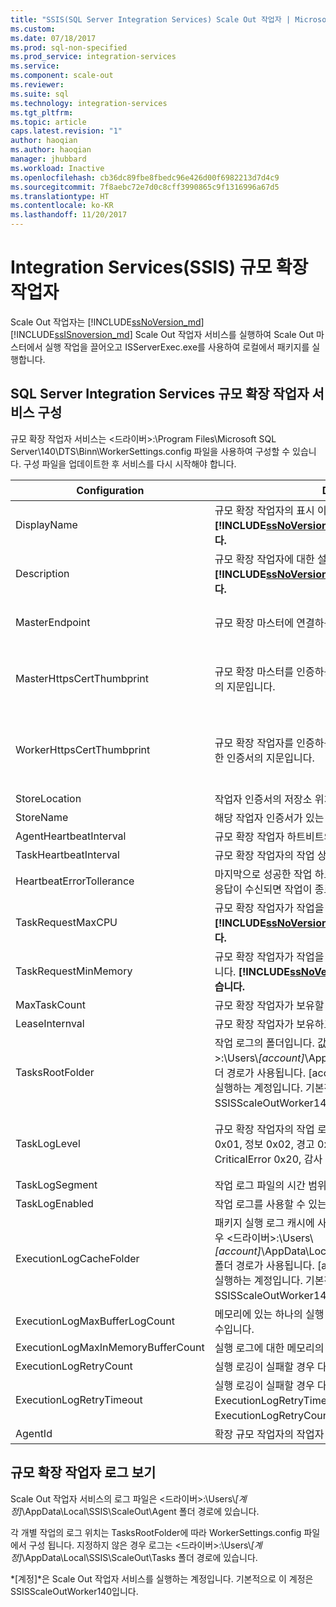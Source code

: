 ```yaml
---
title: "SSIS(SQL Server Integration Services) Scale Out 작업자 | Microsoft Docs"
ms.custom: 
ms.date: 07/18/2017
ms.prod: sql-non-specified
ms.prod_service: integration-services
ms.service: 
ms.component: scale-out
ms.reviewer: 
ms.suite: sql
ms.technology: integration-services
ms.tgt_pltfrm: 
ms.topic: article
caps.latest.revision: "1"
author: haoqian
ms.author: haoqian
manager: jhubbard
ms.workload: Inactive
ms.openlocfilehash: cb36dc89fbe8fbedc96e426d00f6982213d7d4c9
ms.sourcegitcommit: 7f8aebc72e7d0c8cff3990865c9f1316996a67d5
ms.translationtype: HT
ms.contentlocale: ko-KR
ms.lasthandoff: 11/20/2017
---
```

# <a name="integration-services-ssis-scale-out-worker"></a>Integration Services(SSIS) 규모 확장 작업자

Scale Out 작업자는 [!INCLUDE[ssNoVersion_md](../../includes/ssnoversion-md.md)] [!INCLUDE[ssISnoversion_md](../../includes/ssisnoversion-md.md)] Scale Out 작업자 서비스를 실행하여 Scale Out 마스터에서 실행 작업을 끌어오고 ISServerExec.exe를 사용하여 로컬에서 패키지를 실행합니다.

## <a name="configure-sql-server-integration-services-scale-out-worker-service"></a>SQL Server Integration Services 규모 확장 작업자 서비스 구성
규모 확장 작업자 서비스는 \<드라이버\>:\Program Files\Microsoft SQL Server\140\DTS\Binn\WorkerSettings.config 파일을 사용하여 구성할 수 있습니다. 구성 파일을 업데이트한 후 서비스를 다시 시작해야 합니다.

Configuration  |Description  |기본값  
---------|---------|---------
DisplayName|규모 확장 작업자의 표시 이름입니다. **[!INCLUDE[ssNoVersion_md](../../includes/ssnoversion-md.md)] 2017에서는 사용되지 않습니다.**|컴퓨터 이름         
Description|규모 확장 작업자에 대한 설명입니다. **[!INCLUDE[ssNoVersion_md](../../includes/ssnoversion-md.md)] 2017에서는 사용되지 않습니다.**|비어 있음         
MasterEndpoint|규모 확장 마스터에 연결하는 끝점입니다.|규모 확장 작업자 설치 중에 설정된 끝점         
MasterHttpsCertThumbprint|규모 확장 마스터를 인증하는 데 사용되는 클라이언트 SSL 인증서의 지문입니다.|규모 확장 작업자 설치 중에 지정된 클라이언트 인증서의 지문          
WorkerHttpsCertThumbprint|규모 확장 작업자를 인증하는 데 사용되는 규모 확장 마스터에 대한 인증서의 지문입니다.|규모 확장 작업자 설치 중에 자동으로 생성되고 설치되는 인증서의 지문          
StoreLocation|작업자 인증서의 저장소 위치입니다.|LocalMachine       
StoreName|해당 작업자 인증서가 있는 저장소 이름입니다.|My         
AgentHeartbeatInterval|규모 확장 작업자 하트비트의 간격입니다.|00:01:00         
TaskHeartbeatInterval|규모 확장 작업자의 작업 상태 보고 간격입니다.|00:00:10         
HeartbeatErrorTollerance|마지막으로 성공한 작업 하트비트의 이 기간 이후 하트비트의 오류 응답이 수신되면 작업이 종료됩니다.|00:10:00      
TaskRequestMaxCPU|규모 확장 작업자가 작업을 요청할 수 있는 CPU의 상한입니다. **[!INCLUDE[ssNoVersion_md](../../includes/ssnoversion-md.md)] 2017에서는 사용되지 않습니다.**|70.0         
TaskRequestMinMemory|규모 확장 작업자가 작업을 요청할 수 있는 메모리의 하한(MB)입니다. **[!INCLUDE[ssNoVersion_md](../../includes/ssnoversion-md.md)] 2017에서는 사용되지 않습니다.**|100.0         
MaxTaskCount|규모 확장 작업자가 보유할 수 있는 최대 작업 수입니다.|10         
LeaseInternval|규모 확장 작업자가 보유하고 있는 작업의 임대 간격입니다.|00:01:00         
TasksRootFolder|작업 로그의 폴더입니다. 값이 비어 있는 경우 \<드라이버\>:\Users\\*[account]*\AppData\Local\SSIS\Cluster\Tasks 폴더 경로가 사용됩니다. [account]는 규모 확장 작업자 서비스를 실행하는 계정입니다. 기본적으로 이 계정은 SSISScaleOutWorker140입니다.|비어 있음         
TaskLogLevel|규모 확장 작업자의 작업 로그 수준입니다. (자세한 정보 표시 0x01, 정보 0x02, 경고 0x04, 오류 0x08, 진행률 0x10, CriticalError 0x20, 감사 0x40)|126(정보,경고,오류,진행률,CriticalError,감사)     
TaskLogSegment|작업 로그 파일의 시간 범위입니다.|00:00:00         
TaskLogEnabled|작업 로그를 사용할 수 있는지 여부를 지정합니다.|true         
ExecutionLogCacheFolder|패키지 실행 로그 캐시에 사용되는 폴더입니다. 값이 비어 있는 경우 \<드라이버\>:\Users\\*[account]*\AppData\Local\SSIS\Cluster\Agent\ELogCache 폴더 경로가 사용됩니다. [account]는 규모 확장 작업자 서비스를 실행하는 계정입니다. 기본적으로 이 계정은 SSISScaleOutWorker140입니다.|비어 있음         
ExecutionLogMaxBufferLogCount|메모리에 있는 하나의 실행 로그 버퍼에서 캐시된 최대 실행 로그 수입니다.|10000        
ExecutionLogMaxInMemoryBufferCount|실행 로그에 대한 메모리의 최대 실행 로그 버퍼 수입니다.|10         
ExecutionLogRetryCount|실행 로깅이 실패할 경우 다시 시도 횟수입니다.|3
ExecutionLogRetryTimeout|실행 로깅이 실패할 경우 다시 시도 시간 제한입니다. ExecutionLogRetryTimeout에 도달하면 ExecutionLogRetryCount가 무시됩니다.|7.00:00:00(7일)        
AgentId|확장 규모 작업자의 작업자 에이전트 ID입니다.|자동으로 생성됨        

## <a name="view-scale-out-worker-log"></a>규모 확장 작업자 로그 보기
Scale Out 작업자 서비스의 로그 파일은 \<드라이버\>:\Users\\*[계정]*\AppData\Local\SSIS\ScaleOut\Agent 폴더 경로에 있습니다.

각 개별 작업의 로그 위치는 TasksRootFolder에 따라 WorkerSettings.config 파일에서 구성 됩니다. 지정하지 않은 경우 로그는 \<드라이버\>:\Users\\*[계정]*\AppData\Local\SSIS\ScaleOut\Tasks 폴더 경로에 있습니다. 

*[계정]*은 Scale Out 작업자 서비스를 실행하는 계정입니다. 기본적으로 이 계정은 SSISScaleOutWorker140입니다.
